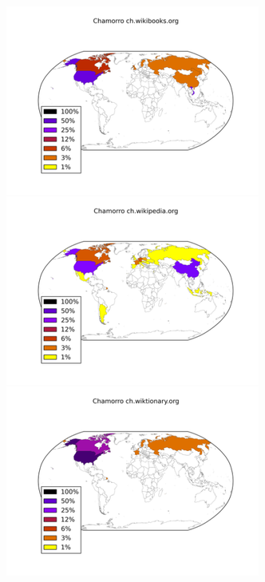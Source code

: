 ![](/images/Chamorro-ch.wikibooks.org.png)
![](/images/Chamorro-ch.wikipedia.org.png)
![](/images/Chamorro-ch.wiktionary.org.png)
